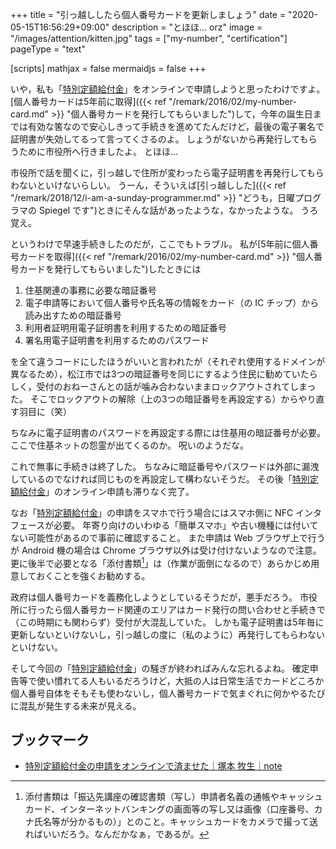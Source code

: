 +++
title = "引っ越ししたら個人番号カードを更新しましょう"
date =  "2020-05-15T16:56:29+09:00"
description = "とほほ… orz"
image = "/images/attention/kitten.jpg"
tags = ["my-number", "certification"]
pageType = "text"

[scripts]
  mathjax = false
  mermaidjs = false
+++

いや，私も「[特別定額給付金]」をオンラインで申請しようと思ったわけですよ。
[個人番号カードは5年前に取得]({{< ref "/remark/2016/02/my-number-card.md" >}} "個人番号カードを発行してもらいました")して，今年の誕生日までは有効な筈なので安心しきって手続きを進めてたんだけど，最後の電子署名で証明書が失効してるって言ってくさるのよ。
しょうがないから再発行してもらうために市役所へ行きましたよ。
とほほ...

市役所で話を聞くに，引っ越しで住所が変わったら電子証明書を再発行してもらわないといけないらしい。
うーん，そういえば[引っ越しした]({{< ref "/remark/2018/12/i-am-a-sunday-programmer.md" >}} "どうも，日曜プログラマの Spiegel です")ときにそんな話があったような，なかったような。
うろ覚え。

というわけで早速手続きしたのだが，ここでもトラブル。
私が[5年前に個人番号カードを取得]({{< ref "/remark/2016/02/my-number-card.md" >}} "個人番号カードを発行してもらいました")したときには

1. 住基関連の事務に必要な暗証番号
2. 電子申請等において個人番号や氏名等の情報をカード（の IC チップ）から読み出すための暗証番号
3. 利用者証明用電子証明書を利用するための暗証番号
4. 署名用電子証明書を利用するためのパスワード

を全て違うコードにしたほうがいいと言われたが（それぞれ使用するドメインが異なるため），松江市では3つの暗証番号を同じにするよう住民に勧めていたらしく，受付のおねーさんとの話が噛み合わないままロックアウトされてしまった。
そこでロックアウトの解除（上の3つの暗証番号を再設定する）からやり直す羽目に（笑）

ちなみに電子証明書のパスワードを再設定する際には住基用の暗証番号が必要。
ここで住基ネットの怨霊が出てくるのか。
呪いのようだな。

これで無事に手続きは終了した。
ちなみに暗証番号やパスワードは外部に漏洩しているのでなければ同じものを再設定して構わないそうだ。
その後「[特別定額給付金]」のオンライン申請も滞りなく完了。

なお「[特別定額給付金]」の申請をスマホで行う場合にはスマホ側に NFC インタフェースが必要。
年寄り向けのいわゆる「簡単スマホ」や古い機種には付いてない可能性があるので事前に確認すること。
また申請は Web ブラウザ上で行うが Android 機の場合は Chrome ブラウザ以外は受け付けないようなので注意。
更に後半で必要となる「添付書類[^d1]」は（作業が面倒になるので）あらかじめ用意しておくことを強くお勧めする。

[^d1]: 添付書類は「振込先講座の確認書類（写し）申請者名義の通帳やキャッシュカード、インターネットバンキングの画面等の写し又は画像（口座番号、カナ氏名等が分かるもの）」とのこと。キャッシュカードをカメラで撮って送ればいいだろう。なんだかなぁ，であるが。

政府は個人番号カードを義務化しようとしているそうだが，悪手だろう。
市役所に行ったら個人番号カード関連のエリアはカード発行の問い合わせと手続きで（この時期にも関わらず）受付が大混乱していた。
しかも電子証明書は5年毎に更新しないといけないし，引っ越しの度に（私のように）再発行してもらわないといけない。

そして今回の「[特別定額給付金]」の騒ぎが終わればみんな忘れるよね。
確定申告等で使い慣れてる人もいるだろうけど，大抵の人は日常生活でカードどころか個人番号自体をそもそも使わないし，個人番号カードで気まぐれに何かやるたびに混乱が発生する未来が見える。

## ブックマーク

- [特別定額給付金の申請をオンラインで済ませた｜塚本 牧生｜note](https://note.com/tsukamoto/n/n2484f456581d)

[特別定額給付金]: https://kyufukin.soumu.go.jp/ja-JP/ "総務省｜特別定額給付金"
